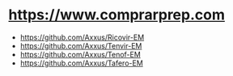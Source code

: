 # https://www.comprarprep.com

* https://github.com/Axxus/Ricovir-EM
* https://github.com/Axxus/Tenvir-EM
* https://github.com/Axxus/Tenof-EM
* https://github.com/Axxus/Tafero-EM
